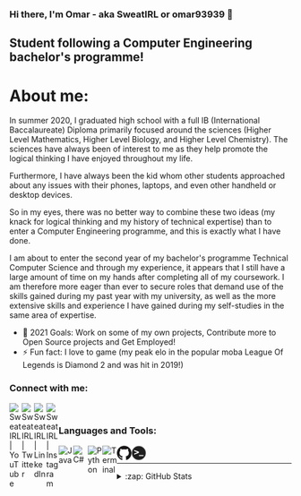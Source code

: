 ### Hi there, I'm Omar - aka SweatIRL or omar93939 👋

## Student following a Computer Engineering bachelor's programme!

# About me:

In summer 2020, I graduated high school with a full IB (International Baccalaureate) Diploma primarily focused around the sciences (Higher Level Mathematics, Higher Level Biology, and Higher Level Chemistry).
The sciences have always been of interest to me as they help promote the logical thinking I have enjoyed throughout my life.

Furthermore, I have always been the kid whom other students approached about any issues with their phones, laptops, and even other handheld or desktop devices.

So in my eyes, there was no better way to combine these two ideas (my knack for logical thinking and my history of technical expertise) than to enter a Computer Engineering programme, and this is exactly what I have done.

I am about to enter the second year of my bachelor's programme Technical Computer Science and through my experience, it appears that I still have a large amount of time on my hands after completing all of my coursework.
I am therefore more eager than ever to secure roles that demand use of the skills gained during my past year with my university, as well as the more extensive skills and experience I have gained during my self-studies in the same area of expertise.

- 🥅 2021 Goals: Work on some of my own projects, Contribute more to Open Source projects and Get Employed!
- ⚡ Fun fact: I love to game (my peak elo in the popular moba League Of Legends is Diamond 2 and was hit in 2019!)

### Connect with me:

[<img align="left" alt="SweatIRL | YouTube" width="22px" src="https://cdn.jsdelivr.net/npm/simple-icons@v3/icons/youtube.svg" />][youtube]
[<img align="left" alt="SweatIRL | Twitter" width="22px" src="https://cdn.jsdelivr.net/npm/simple-icons@v3/icons/twitter.svg" />][twitter]
[<img align="left" alt="SweatIRL | LinkedIn" width="22px" src="https://cdn.jsdelivr.net/npm/simple-icons@v3/icons/linkedin.svg" />][linkedin]
[<img align="left" alt="SweatIRL | Instagram" width="22px" src="https://cdn.jsdelivr.net/npm/simple-icons@v3/icons/instagram.svg" />][instagram]

<br />

### Languages and Tools:

<img align="left" alt="Java" width="26px" src="https://www.creamidesign.com/wp-content/uploads/2019/09/JAVA-ICON.png">
<img align="left" alt="C#" width="26px" src="https://upload.wikimedia.org/wikipedia/commons/thumb/0/0d/C_Sharp_wordmark.svg/120px-C_Sharp_wordmark.svg.png">
<img align="left" alt="Python" width="26px" src="https://i.imgur.com/dmmgdDh.png">
<img align="left" alt="Terminal" width="26px" src="https://git-scm.com/images/logos/downloads/Git-Icon-1788C.png">
<img align="left" alt="Github" width="26px" src="https://raw.githubusercontent.com/github/explore/78df643247d429f6cc873026c0622819ad797942/topics/github/github.png">
<img align="left" alt="Terminal" width="26px" src="https://raw.githubusercontent.com/github/explore/78df643247d429f6cc873026c0622819ad797942/topics/terminal/terminal.png">

<br />

---

<details>
  <summary>:zap: GitHub Stats</summary>

  <img align="left" alt="omar93939's GitHub Stats" src="https://github.com/omar93939/github-stats/blob/master/generated/overview.svg" />
  <img align="left" alt="omar93939's GitHub Languages" src="https://github.com/omar93939/github-stats/blob/master/generated/languages.svg" />

</details>

[twitter]: https://twitter.com/SweatIRL
[youtube]: https://www.youtube.com/channel/UC7Y2g8Kr0IwvngarQohqFDA
[instagram]: https://www.instagram.com/omar_markov/?hl=en
[linkedin]: https://www.linkedin.com/in/omar-markovinovic-9885b520b/
